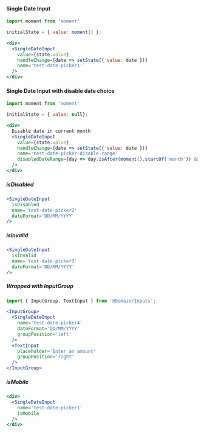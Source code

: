 #### Single Date Input
```jsx
import moment from 'moment'

initialState = { value: moment() };

<div>
  <SingleDateInput 
    value={state.value}
    handleChange={date => setState({ value: date })}
    name='test-date-picker1'
  />
</div>
```

#### Single Date Input with disable date choice
```jsx
import moment from 'moment'

initialState = { value: null};

<div>
  Disable date in current month
  <SingleDateInput 
    value={state.value}
    handleChange={date => setState({ value: date })}
    name='test-date-picker-disable-range'
    disabledDateRange={day => day.isAfter(moment().startOf('month')) && day.isBefore(moment().endOf('month'))}
  />
</div>
```

##### isDisabled

```jsx
<SingleDateInput
  isDisabled
  name='test-date-picker2'
  dateFormat='DD/MM/YYYY'
/>
```

##### isInvalid

```jsx
<SingleDateInput
  isInvalid
  name='test-date-picker3'
  dateFormat='DD/MM/YYYY'
/>
```


##### Wrapped with InputGroup
```jsx
import { InputGroup, TextInput } from '@Domain/Inputs';

<InputGroup>
  <SingleDateInput
    name='test-date-picker4'
    dateFormat='DD/MM/YYYY'
    groupPosition='left'
  />
  <TextInput
    placeholder='Enter an amount'
    groupPosition='right'
  />
</InputGroup>
```

##### isMobile

```jsx
<div>
  <SingleDateInput 
    name='test-date-picker1'
    isMobile
  />
</div>
```
